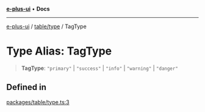 [**e-plus-ui**](../../../README.md) • **Docs**

***

[e-plus-ui](../../../modules.md) / [table/type](../README.md) / TagType

# Type Alias: TagType

> **TagType**: `"primary"` \| `"success"` \| `"info"` \| `"warning"` \| `"danger"`

## Defined in

[packages/table/type.ts:3](https://github.com/c-eqian/e-plus-ui/blob/583356870441cbe8e3c917dfd7ad56ce5ac6f88a/packages/table/type.ts#L3)
